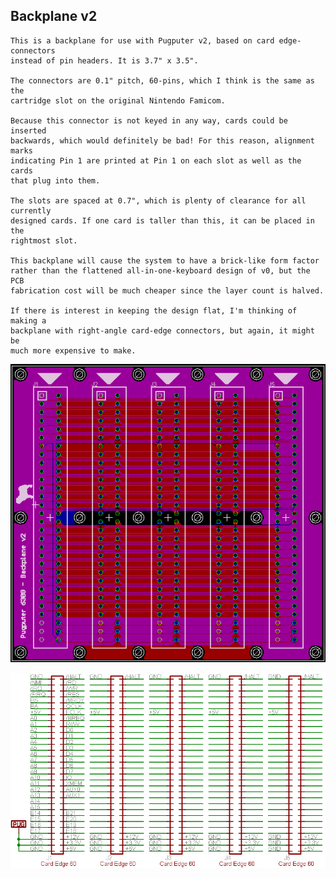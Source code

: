 ## Backplane v2
```
This is a backplane for use with Pugputer v2, based on card edge-connectors
instead of pin headers. It is 3.7" x 3.5".

The connectors are 0.1" pitch, 60-pins, which I think is the same as the
cartridge slot on the original Nintendo Famicom.

Because this connector is not keyed in any way, cards could be inserted
backwards, which would definitely be bad! For this reason, alignment marks
indicating Pin 1 are printed at Pin 1 on each slot as well as the cards
that plug into them.

The slots are spaced at 0.7", which is plenty of clearance for all currently
designed cards. If one card is taller than this, it can be placed in the
rightmost slot.

This backplane will cause the system to have a brick-like form factor
rather than the flattened all-in-one-keyboard design of v0, but the PCB
fabrication cost will be much cheaper since the layer count is halved.

If there is interest in keeping the design flat, I'm thinking of making a
backplane with right-angle card-edge connectors, but again, it might be
much more expensive to make.
```
![layout](https://raw.githubusercontent.com/caiannello/Pugputer6309/main/Hardware/Backplane/Backplane%20Layout.png)

![schematic](https://raw.githubusercontent.com/caiannello/Pugputer6309/main/Hardware/Backplane/Backplane%20Schematic.png)

